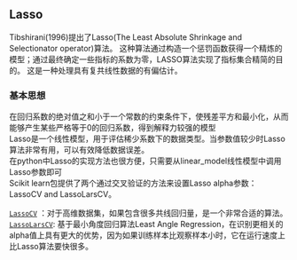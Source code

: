 ## Lasso
Tibshirani(1996)提出了Lasso(The Least Absolute Shrinkage and Selectionator operator)算法。
这种算法通过构造一个惩罚函数获得一个精炼的模型；通过最终确定一些指标的系数为零，LASSO算法实现了指标集合精简的目的。
这是一种处理具有复共线性数据的有偏估计。  
### 基本思想
在回归系数的绝对值之和小于一个常数的约束条件下，使残差平方和最小化，从而能够产生某些严格等于0的回归系数，得到解释力较强的模型  
Lasso是一个线性模型，用于评估稀少系数下的数据类型。当参数值较少时Lasso算法非常有用，可以有效降低数据误差。  
在python中Lasso的实现方法也很方便，只需要从linear_model线性模型中调用Lasso参数即可  
Scikit learn包提供了两个通过交叉验证的方法来设置Lasso alpha参数：LassoCV and LassoLarsCV。  

[`LassoCV`](http://scikit-learn.org/stable/modules/generated/sklearn.linear_model.LassoCV.html#sklearn.linear_model.LassoCV)
：对于高维数据集，如果包含很多共线回归量，是一个非常合适的算法。  
[`LassoLarsCV`](http://scikit-learn.org/stable/modules/generated/sklearn.linear_model.LassoLarsCV.html#sklearn.linear_model.LassoLarsCV):
基于最小角度回归算法Least Angle Regression，在识别更相关的alpha值上具有更大的优势，因为如果训练样本比观察样本小时，它在运行速度上比Lasso算法要快很多。

